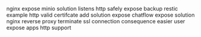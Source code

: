 nginx expose minio solution listens http safely expose backup restic example http valid certifcate add solution expose chatflow expose solution nginx reverse proxy terminate ssl connection consequence easier user expose apps http support